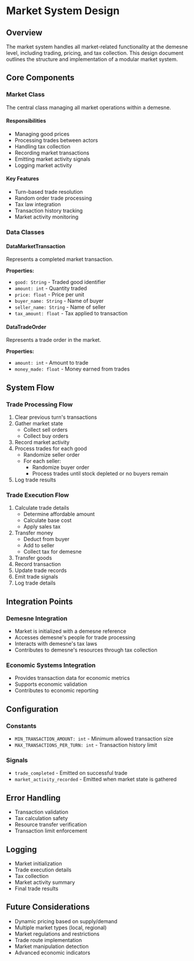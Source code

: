 # Market System Design

## Overview
The market system handles all market-related functionality at the demesne level, including trading, pricing, and tax collection. This design document outlines the structure and implementation of a modular market system.

## Core Components

### Market Class
The central class managing all market operations within a demesne.

#### Responsibilities
- Managing good prices
- Processing trades between actors
- Handling tax collection
- Recording market transactions
- Emitting market activity signals
- Logging market activity

#### Key Features
- Turn-based trade resolution
- Random order trade processing
- Tax law integration
- Transaction history tracking
- Market activity monitoring

### Data Classes

#### DataMarketTransaction
Represents a completed market transaction.

**Properties:**
- `good: String` - Traded good identifier
- `amount: int` - Quantity traded
- `price: float` - Price per unit
- `buyer_name: String` - Name of buyer
- `seller_name: String` - Name of seller
- `tax_amount: float` - Tax applied to transaction

#### DataTradeOrder
Represents a trade order in the market.

**Properties:**
- `amount: int` - Amount to trade
- `money_made: float` - Money earned from trades

## System Flow

### Trade Processing Flow
1. Clear previous turn's transactions
2. Gather market state
   - Collect sell orders
   - Collect buy orders
3. Record market activity
4. Process trades for each good
   - Randomize seller order
   - For each seller:
     - Randomize buyer order
     - Process trades until stock depleted or no buyers remain
5. Log trade results

### Trade Execution Flow
1. Calculate trade details
   - Determine affordable amount
   - Calculate base cost
   - Apply sales tax
2. Transfer money
   - Deduct from buyer
   - Add to seller
   - Collect tax for demesne
3. Transfer goods
4. Record transaction
5. Update trade records
6. Emit trade signals
7. Log trade details

## Integration Points

### Demesne Integration
- Market is initialized with a demesne reference
- Accesses demesne's people for trade processing
- Interacts with demesne's tax laws
- Contributes to demesne's resources through tax collection

### Economic Systems Integration
- Provides transaction data for economic metrics
- Supports economic validation
- Contributes to economic reporting

## Configuration

### Constants
- `MIN_TRANSACTION_AMOUNT: int` - Minimum allowed transaction size
- `MAX_TRANSACTIONS_PER_TURN: int` - Transaction history limit

### Signals
- `trade_completed` - Emitted on successful trade
- `market_activity_recorded` - Emitted when market state is gathered

## Error Handling
- Transaction validation
- Tax calculation safety
- Resource transfer verification
- Transaction limit enforcement

## Logging
- Market initialization
- Trade execution details
- Tax collection
- Market activity summary
- Final trade results

## Future Considerations
- Dynamic pricing based on supply/demand
- Multiple market types (local, regional)
- Market regulations and restrictions
- Trade route implementation
- Market manipulation detection
- Advanced economic indicators 